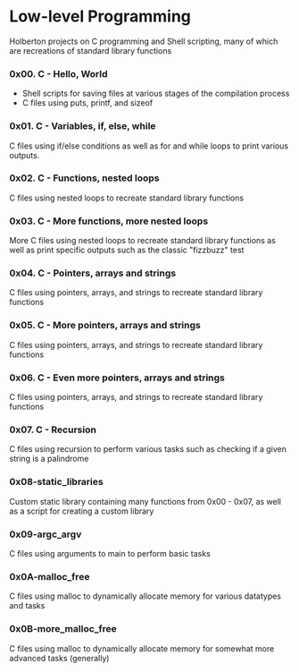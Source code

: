 # Low-level Programming

 Holberton projects on C programming and Shell scripting, many of which are recreations of standard library functions

 ### 0x00. C - Hello, World

 * Shell scripts for saving files at various stages of the compilation process
 * C files using puts, printf, and sizeof

 ### 0x01. C - Variables, if, else, while

 C files using if/else conditions as well as for and while loops to print various outputs.

 ### 0x02. C - Functions, nested loops

 C files using nested loops to recreate standard library functions

 ### 0x03. C - More functions, more nested loops

 More C files using nested loops to recreate standard library functions as well as print specific outputs such as the classic "fizzbuzz" test

 ### 0x04. C - Pointers, arrays and strings

 C files using pointers, arrays, and strings to recreate standard library functions

 ### 0x05. C - More pointers, arrays and strings

 C files using pointers, arrays, and strings to recreate standard library functions

 ### 0x06. C - Even more pointers, arrays and strings

 C files using pointers, arrays, and strings to recreate standard library functions

 ### 0x07. C - Recursion

 C files using recursion to perform various tasks such as checking if a given string is a palindrome

 ### 0x08-static_libraries

 Custom static library containing many functions from 0x00 - 0x07, as well as a script for creating a custom library

 ### 0x09-argc_argv

 C files using arguments to main to perform basic tasks

 ### 0x0A-malloc_free

 C files using malloc to dynamically allocate memory for various datatypes and tasks

 ### 0x0B-more_malloc_free

 C files using malloc to dynamically allocate memory for somewhat more advanced tasks (generally)

